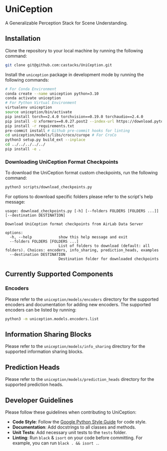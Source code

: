 # UniCeption

A Generalizable Perception Stack for Scene Understanding.

## Installation

Clone the repository to your local machine by running the following command:

```bash
git clone git@github.com:castacks/UniCeption.git
```

Install the `uniception` package in development mode by running the following commands:

```bash
# For Conda Environment
conda create --name uniception python=3.10
conda activate uniception
# For Python Virtual Environment
virtualenv uniception
source uniception/bin/activate
pip install torch==2.4.0 torchvision==0.19.0 torchaudio==2.4.0
pip install -U xformers==0.0.27.post2 --index-url https://download.pytorch.org/whl/cu121
pip install -r requirements.txt
pre-commit install # Github pre-commit hooks for linting
cd uniception/models/libs/croco/curope # For CroCo
python3 setup.py build_ext --inplace
cd ../../../../../
pip install -e .
```

### Downloading UniCeption Format Checkpoints

To download the UniCeption format custom checkpoints, run the following command:

```bash
python3 scripts/download_checkpoints.py
```

For options to download specific folders please refer to the script's help message:

```
usage: download_checkpoints.py [-h] [--folders FOLDERS [FOLDERS ...]] [--destination DESTINATION]

Download UniCeption format checkpoints from AirLab Data Server

options:
  -h, --help            show this help message and exit
  --folders FOLDERS [FOLDERS ...]
                        List of folders to download (default: all folders). Choices: encoders, info_sharing, prediction_heads, examples
  --destination DESTINATION
                        Destination folder for downloaded checkpoints
```


## Currently Supported Components

### Encoders

Please refer to the `uniception/models/encoders` directory for the supported encoders and documentation for adding new encoders. The supported encoders can be listed by running:

```bash
python3 -m uniception.models.encoders.list
```

## Information Sharing Blocks

Please refer to the `uniception/models/info_sharing` directory for the supported information sharing blocks.

## Prediction Heads

Please refer to the `uniception/models/prediction_heads` directory for the supported prediction heads.

## Developer Guidelines

Please follow these guidelines when contributing to UniCeption:
- **Code Style**: Follow the [Google Python Style Guide](https://google.github.io/styleguide/pyguide.html) for code style.
- **Documentation**: Add docstrings to all classes and methods.
- **Unit Tests**: Add necessary unit tests to the `tests` folder.
- **Linting**: Run `black` & `isort` on your code before committing. For example, you can run `black . && isort .`.
